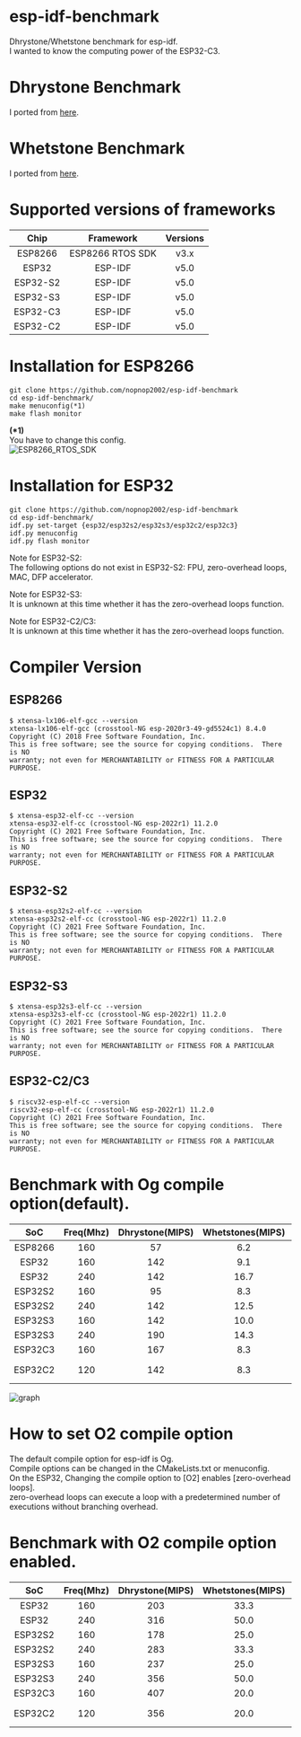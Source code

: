 # esp-idf-benchmark
Dhrystone/Whetstone benchmark for esp-idf.   
I wanted to know the computing power of the ESP32-C3.   

# Dhrystone Benchmark
I ported from [here](https://github.com/Keith-S-Thompson/dhrystone/tree/master/v2.2).   

# Whetstone Benchmark 
I ported from [here](https://github.com/fm4dd/sbc-benchmarks/tree/master/sbc-bench/src/whetstone).

# Supported versions of frameworks

|Chip|Framework|Versions|
|:-:|:-:|:-:|
|ESP8266|ESP8266 RTOS SDK|v3.x|
|ESP32|ESP-IDF|v5.0|
|ESP32-S2|ESP-IDF|v5.0|
|ESP32-S3|ESP-IDF|v5.0|
|ESP32-C3|ESP-IDF|v5.0|
|ESP32-C2|ESP-IDF|v5.0|

# Installation for ESP8266
```
git clone https://github.com/nopnop2002/esp-idf-benchmark
cd esp-idf-benchmark/
make menuconfig(*1)
make flash monitor
```

__(*1)__   
You have to change this config.   
![ESP8266_RTOS_SDK ](https://user-images.githubusercontent.com/6020549/129280851-0a7e375d-ae32-40d6-b439-34c0ab54eb98.jpg)


# Installation for ESP32
```
git clone https://github.com/nopnop2002/esp-idf-benchmark
cd esp-idf-benchmark/
idf.py set-target {esp32/esp32s2/esp32s3/esp32c2/esp32c3}
idf.py menuconfig
idf.py flash monitor
```

Note for ESP32-S2:   
The following options do not exist in ESP32-S2: FPU, zero-overhead loops, MAC, DFP accelerator.   

Note for ESP32-S3:   
It is unknown at this time whether it has the zero-overhead loops function.  

Note for ESP32-C2/C3:   
It is unknown at this time whether it has the zero-overhead loops function.   


# Compiler Version   

## ESP8266
```
$ xtensa-lx106-elf-gcc --version
xtensa-lx106-elf-gcc (crosstool-NG esp-2020r3-49-gd5524c1) 8.4.0
Copyright (C) 2018 Free Software Foundation, Inc.
This is free software; see the source for copying conditions.  There is NO
warranty; not even for MERCHANTABILITY or FITNESS FOR A PARTICULAR PURPOSE.
```

## ESP32
```
$ xtensa-esp32-elf-cc --version
xtensa-esp32-elf-cc (crosstool-NG esp-2022r1) 11.2.0
Copyright (C) 2021 Free Software Foundation, Inc.
This is free software; see the source for copying conditions.  There is NO
warranty; not even for MERCHANTABILITY or FITNESS FOR A PARTICULAR PURPOSE.
```

## ESP32-S2
```
$ xtensa-esp32s2-elf-cc --version
xtensa-esp32s2-elf-cc (crosstool-NG esp-2022r1) 11.2.0
Copyright (C) 2021 Free Software Foundation, Inc.
This is free software; see the source for copying conditions.  There is NO
warranty; not even for MERCHANTABILITY or FITNESS FOR A PARTICULAR PURPOSE.
```

## ESP32-S3
```
$ xtensa-esp32s3-elf-cc --version
xtensa-esp32s3-elf-cc (crosstool-NG esp-2022r1) 11.2.0
Copyright (C) 2021 Free Software Foundation, Inc.
This is free software; see the source for copying conditions.  There is NO
warranty; not even for MERCHANTABILITY or FITNESS FOR A PARTICULAR PURPOSE.
```


## ESP32-C2/C3
```
$ riscv32-esp-elf-cc --version
riscv32-esp-elf-cc (crosstool-NG esp-2022r1) 11.2.0
Copyright (C) 2021 Free Software Foundation, Inc.
This is free software; see the source for copying conditions.  There is NO
warranty; not even for MERCHANTABILITY or FITNESS FOR A PARTICULAR PURPOSE.
```


# Benchmark with Og compile option(default).   

|SoC|Freq(Mhz)|Dhrystone(MIPS)|Whetstones(MIPS)||
|:-:|:-:|:-:|:-:|:-:|
|ESP8266|160|57|6.2||
|ESP32|160|142|9.1||
|ESP32|240|142|16.7||
|ESP32S2|160|95|8.3||
|ESP32S2|240|142|12.5||
|ESP32S3|160|142|10.0||
|ESP32S3|240|190|14.3||
|ESP32C3|160|167|8.3||
|ESP32C2|120|142|8.3|26MHz XTAL|

![graph](https://user-images.githubusercontent.com/6020549/201069004-07139ab5-388f-49b8-bd96-80b9ff25b17c.jpg)


# How to set O2 compile option   
The default compile option for esp-idf is Og.   
Compile options can be changed in the CMakeLists.txt or menuconfig.   
On the ESP32, Changing the compile option to [O2] enables [zero-overhead loops].   
zero-overhead loops can execute a loop with a predetermined number of executions without branching overhead.   


# Benchmark with O2 compile option enabled.   

|SoC|Freq(Mhz)|Dhrystone(MIPS)|Whetstones(MIPS)||
|:-:|:-:|:-:|:-:|:-:|
|ESP32|160|203|33.3||
|ESP32|240|316|50.0||
|ESP32S2|160|178|25.0||
|ESP32S2|240|283|33.3||
|ESP32S3|160|237|25.0||
|ESP32S3|240|356|50.0||
|ESP32C3|160|407|20.0||
|ESP32C2|120|356|20.0|26MHz XTAL|
